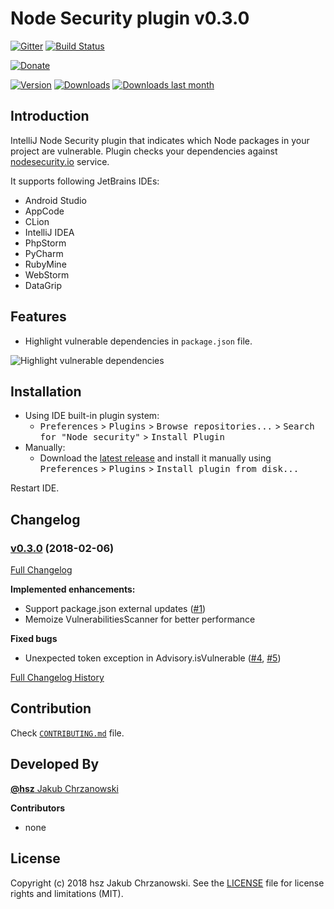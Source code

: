 Node Security plugin v0.3.0
===========================

[![Gitter][badge-gitter-img]][badge-gitter] [![Build Status][badge-travis-img]][badge-travis]

[![Donate][badge-paypal-img]][badge-paypal]

[![Version](http://phpstorm.espend.de/badge/10386/version)][plugin-website]
[![Downloads](http://phpstorm.espend.de/badge/10386/downloads)][plugin-website]
[![Downloads last month](http://phpstorm.espend.de/badge/10386/last-month)][plugin-website]

Introduction
------------

IntelliJ Node Security plugin that indicates which Node packages in your project are vulnerable.
Plugin checks your dependencies against [nodesecurity.io](nodesecurity-io) service.

It supports following JetBrains IDEs:

- Android Studio
- AppCode
- CLion
- IntelliJ IDEA
- PhpStorm
- PyCharm
- RubyMine
- WebStorm
- DataGrip


Features
--------

- Highlight vulnerable dependencies in `package.json` file.

![Highlight vulnerable dependencies](https://pbs.twimg.com/media/DUBi5oIX4AEYYEG.jpg)

Installation
------------

- Using IDE built-in plugin system:
  - <kbd>Preferences</kbd> > <kbd>Plugins</kbd> > <kbd>Browse repositories...</kbd> > <kbd>Search for "Node security"</kbd> > <kbd>Install Plugin</kbd>
- Manually:
  - Download the [latest release][latest-release] and install it manually using <kbd>Preferences</kbd> > <kbd>Plugins</kbd> > <kbd>Install plugin from disk...</kbd>
  
Restart IDE.


Changelog
---------

### [v0.3.0](https://github.com/hsz/idea-nodesecurity/tree/v0.3.0) (2018-02-06)

[Full Changelog](https://github.com/hsz/idea-nodesecurity/compare/v0.3.0)

**Implemented enhancements:**

- Support package.json external updates ([\#1](https://github.com/hsz/idea-nodesecurity/issues/1))
- Memoize VulnerabilitiesScanner for better performance

**Fixed bugs**

- Unexpected token exception in Advisory.isVulnerable ([\#4](https://github.com/hsz/idea-nodesecurity/issues/4), [\#5](https://github.com/hsz/idea-nodesecurity/issues/5))

[Full Changelog History](./CHANGELOG.md)


Contribution
------------

Check [`CONTRIBUTING.md`](./CONTRIBUTING.md) file.


Developed By
------------

[**@hsz** Jakub Chrzanowski][hsz]


**Contributors**

- none


License
-------

Copyright (c) 2018 hsz Jakub Chrzanowski. See the [LICENSE](./LICENSE) file for license rights and limitations (MIT).

    
[hsz]:                    http://hsz.mobi
[plugin-website]:         https://plugins.jetbrains.com/plugin/10386
[latest-release]:         https://github.com/hsz/idea-nodesecurity/releases/latest
[nodesecurity-io]:        https://nodesecurity.io

[badge-gitter-img]:       https://badges.gitter.im/hsz/idea-nodesecurity.svg
[badge-gitter]:           https://gitter.im/hsz/idea-nodesecurity
[badge-travis-img]:       https://travis-ci.org/hsz/idea-nodesecurity.svg?branch=master
[badge-travis]:           https://travis-ci.org/hsz/idea-nodesecurity
[badge-coveralls-img]:    https://coveralls.io/repos/github/hsz/idea-nodesecurity/badge.svg?branch=master
[badge-coveralls]:        https://coveralls.io/github/hsz/idea-nodesecurity?branch=master
[badge-paypal-img]:       https://img.shields.io/badge/donate-paypal-yellow.svg
[badge-paypal]:           https://www.paypal.me/hsz
